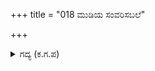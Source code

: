 +++
title = "018 ಮುಡಿಯ ಸಂವರಿಸಬಲೆ"

+++

<details><summary>ಗದ್ಯ (ಕ.ಗ.ಪ) </summary>

18. 'ದ್ರೌಪದಿ, ಮುಡಿಯನ್ನು ಸರಿಗೊಳಿಸು. ಹೊಸಸೀರೆಯನ್ನು ತಂದಿದ್ದೇನೆ, ಉಡು. ಈ ದುಃಖವನ್ನು ಕಳೆ. ಕೌರವನ ಸಂತಾನವೇ ಇನ್ನೇನು ನಾಶವಾಗುತ್ತದೆ. ಆ ನಾಯಿಗಳು ತಾವೇ ಕೆಟ್ಟು ಹೋದರು. ಅದನ್ನು ಹೇಳಿ ಏನು ಪ್ರಯೋಜನ ? ಈ ವನವಾಸದ ಅವಧಿ ಕಳೆಯುವವರೆಗೆ ಸೈರಿಸು' ಎಂದ ಶ್ರೀಕೃಷ್ಣ.
</details>
